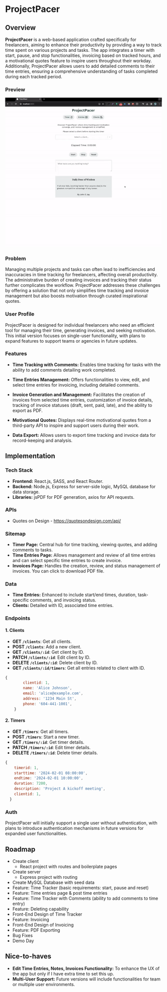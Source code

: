 # ProjectPacer

## Overview

**ProjectPacer** is a web-based application crafted specifically for freelancers, aiming to enhance their productivity by providing a way to track time spent on various projects and tasks. The app integrates a timer with start, pause, and stop functionalities, invoicing based on tracked hours, and a motivational quotes feature to inspire users throughout their workday. Additionally, ProjectPacer allows users to add detailed comments to their time entries, ensuring a comprehensive understanding of tasks completed during each tracked period.

### Preview

![](preview.gif)


### Problem

Managing multiple projects and tasks can often lead to inefficiencies and inaccuracies in time tracking for freelancers, affecting overall productivity. The administrative burden of creating invoices and tracking their status further complicates the workflow. ProjectPacer addresses these challenges by offering a solution that not only simplifies time tracking and invoice management but also boosts motivation through curated inspirational quotes.

### User Profile

ProjectPacer is designed for individual freelancers who need an efficient tool for managing their time, generating invoices, and seeking motivation. This initial version focuses on single-user functionality, with plans to expand features to support teams or agencies in future updates.

### Features

- **Time Tracking with Comments:** Enables time tracking for tasks with the ability to add comments detailing work completed.

- **Time Entries Management:** Offers functionalities to view, edit, and select time entries for invoicing, including detailed comments.

- **Invoice Generation and Management:** Facilitates the creation of invoices from selected time entries, customization of invoice details, tracking of invoice statuses (draft, sent, paid, late), and the ability to export as PDF.

- **Motivational Quotes:** Displays real-time motivational quotes from a third-party API to inspire and support users during their work.

- **Data Export:** Allows users to export time tracking and invoice data for record-keeping and analysis.

## Implementation

### Tech Stack

- **Frontend:** React.js, SASS, and React Router.
- **Backend:** Node.js, Express for server-side logic, MySQL database for data storage.
- **Libraries:** jsPDF for PDF generation, axios for API requests.

### APIs

- Quotes on Design - https://quotesondesign.com/api/

### Sitemap

- **Timer Page:** Central hub for time tracking, viewing quotes, and adding comments to tasks.
- **Time Entries Page:** Allows management and review of all time entries and can select specific time entries to create invoice.
- **Invoices Page:** Handles the creation, review, and status management of invoices. You can click to download PDF file. 


### Data

- **Time Entries:** Enhanced to include start/end times, duration, task-specific comments, and invoicing status.
- **Clients:** Detailed with ID, associated time entries.

### Endpoints

#### **1. Clients**

- **GET `/clients`**: Get all clients.
- **POST `/clients`**: Add a new client.
- **GET `/clients/:id`**: Get client by ID.
- **PATCH `/clients/:id`**: Edit client by ID.
- **DELETE `/clients/:id`**: Delete client by ID.
- **GET `/clients/:id/timers`**: Get all entries related to client with ID.

```jsx
{
        clientid: 1,
        name: 'Alice Johnson',
        email: 'alice@example.com',
        address: '1234 Main St',
        phone: '604-441-1001',
    }
```

#### **2. Timers**

- **GET `/timers`**: Get all timers.
- **POST `/timers`**: Start a new timer.
- **GET `/timers/:id`**: Get timer details.
- **PATCH `/timers/:id`**: Edit timer details.
- **DELETE `/timers/:id`**: Delete timer details.

```jsx
{
    timerid: 1,
    starttime: '2024-02-01 08:00:00',
    endtime: '2024-02-01 10:00:00',
    duration: 7200,
    description: 'Project A kickoff meeting',
    clientid: 1,
  }
```


### Auth

ProjectPacer will initially support a single user without authentication, with plans to introduce authentication mechanisms in future versions for expanded user functionalities.

## Roadmap

- Create client
    - React project with routes and boilerplate pages
- Create server
    - Express project with routing
- Create MySQL Database with seed data
- Feature: Time Tracker (basic requirements: start, pause and reset)
- Feature: Time entries page & post time entries 
- Feature: Time Tracker with Comments (ability to add comments to time entry)
- Feature: Deleting capability 
- Front-End Design of Time Tracker 
- Feature: Invoicing  
- Front-End Design of Invoicing
- Feature: PDF Exporting
- Bug Fixes
- Demo Day

## Nice-to-haves
- **Edit Time Entries, Notes, Invoices Functionality:** To enhance the UX of the app but only if I have extra time to set this up. 
- **Multi-User Support:** Future versions will include functionalities for team or multiple user environments.